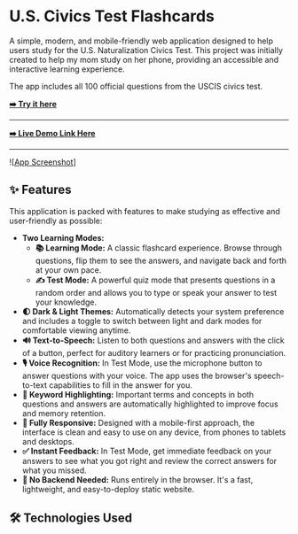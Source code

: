 # U.S. Civics Test Flashcards

A simple, modern, and mobile-friendly web application designed to help users study for the U.S. Naturalization Civics Test. This project was initially created to help my mom study on her phone, providing an accessible and interactive learning experience.

The app includes all 100 official questions from the USCIS civics test.

**[➡️ Try it here](https://antonndang.github.io/US-Citizenship-Flash-Cards/)**

---
**[➡️ Live Demo Link Here](https://youtube.com/shorts/80EAIibgLjY?feature=share)**

---

![[App Screenshot](https://imgur.com/a/4bRYRbJ)]

## ✨ Features

This application is packed with features to make studying as effective and user-friendly as possible:

-   **Two Learning Modes:**
    -   **📚 Learning Mode:** A classic flashcard experience. Browse through questions, flip them to see the answers, and navigate back and forth at your own pace.
    -   **✍️ Test Mode:** A powerful quiz mode that presents questions in a random order and allows you to type or speak your answer to test your knowledge.
-   **🌓 Dark & Light Themes:** Automatically detects your system preference and includes a toggle to switch between light and dark modes for comfortable viewing anytime.
-   **🔊 Text-to-Speech:** Listen to both questions and answers with the click of a button, perfect for auditory learners or for practicing pronunciation.
-   **🎙️ Voice Recognition:** In Test Mode, use the microphone button to answer questions with your voice. The app uses the browser's speech-to-text capabilities to fill in the answer for you.
-   **🔑 Keyword Highlighting:** Important terms and concepts in both questions and answers are automatically highlighted to improve focus and memory retention.
-   **📱 Fully Responsive:** Designed with a mobile-first approach, the interface is clean and easy to use on any device, from phones to tablets and desktops.
-   **✅ Instant Feedback:** In Test Mode, get immediate feedback on your answers to see what you got right and review the correct answers for what you missed.
-   **🚀 No Backend Needed:** Runs entirely in the browser. It's a fast, lightweight, and easy-to-deploy static website.

## 🛠️ Technologies Used
